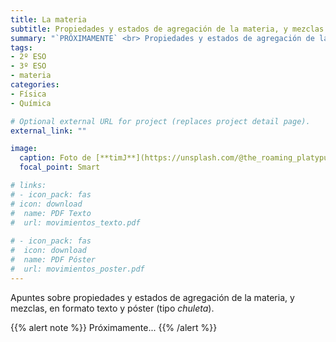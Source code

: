 ```yaml
---
title: La materia
subtitle: Propiedades y estados de agregación de la materia, y mezclas
summary: "`PRÓXIMAMENTE` <br> Propiedades y estados de agregación de la materia. Mezclas."
tags:
- 2º ESO
- 3º ESO
- materia
categories:
- Física
- Química

# Optional external URL for project (replaces project detail page).
external_link: ""

image:
  caption: Foto de [**timJ**](https://unsplash.com/@the_roaming_platypus) en [Unsplash](https://unsplash.com)
  focal_point: Smart

# links:
# - icon_pack: fas
# icon: download
#  name: PDF Texto
#  url: movimientos_texto.pdf
  
# - icon_pack: fas
#  icon: download
#  name: PDF Póster
#  url: movimientos_poster.pdf  
---
```


Apuntes sobre propiedades y estados de agregación de la materia, y mezclas, en formato texto y póster (tipo _chuleta_).

{{% alert note %}}
Próximamente...
{{% /alert %}}